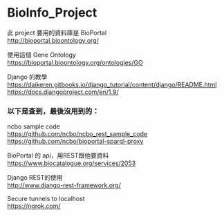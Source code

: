 # BioInfo_Project

此 project 要用的資料庫是 BioPortal<br />
http://bioportal.bioontology.org/<br />

使用這個 Gene Ontology<br />
https://bioportal.bioontology.org/ontologies/GO<br />

Django 的教學<br />
https://daikeren.gitbooks.io/django_tutorial/content/django/README.html<br />
https://docs.djangoproject.com/en/1.9/<br />

### 以下是查到，最後沒用到的：

ncbo sample code<br />
https://github.com/ncbo/ncbo_rest_sample_code<br />
https://github.com/ncbo/bioportal-sparql-proxy<br />

BioPortal 的 api，用REST跟他要資料<br />
https://www.biocatalogue.org/services/2053<br />

Django REST的使用<br />
http://www.django-rest-framework.org/<br />

Secure tunnels to localhost<br />
https://ngrok.com/
